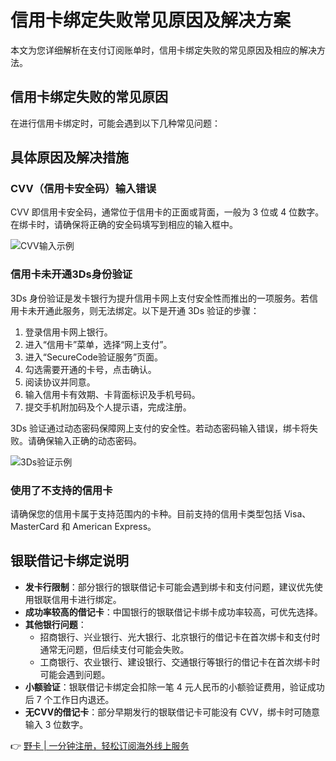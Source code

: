# 信用卡绑定失败常见原因及解决方案

本文为您详细解析在支付订阅账单时，信用卡绑定失败的常见原因及相应的解决方法。

## 信用卡绑定失败的常见原因

在进行信用卡绑定时，可能会遇到以下几种常见问题：

## 具体原因及解决措施

### CVV（信用卡安全码）输入错误

CVV 即信用卡安全码，通常位于信用卡的正面或背面，一般为 3 位或 4 位数字。在绑卡时，请确保将正确的安全码填写到相应的输入框中。

![CVV输入示例](https://help.shopline.com/hc/article_attachments/25418174589465 "CVV输入示例")

### 信用卡未开通3Ds身份验证

3Ds 身份验证是发卡银行为提升信用卡网上支付安全性而推出的一项服务。若信用卡未开通此服务，则无法绑定。以下是开通 3Ds 验证的步骤：

1. 登录信用卡网上银行。
2. 进入“信用卡”菜单，选择“网上支付”。
3. 进入“SecureCode验证服务”页面。
4. 勾选需要开通的卡号，点击确认。
5. 阅读协议并同意。
6. 输入信用卡有效期、卡背面标识及手机号码。
7. 提交手机附加码及个人提示语，完成注册。

3Ds 验证通过动态密码保障网上支付的安全性。若动态密码输入错误，绑卡将失败。请确保输入正确的动态密码。

![3Ds验证示例](https://help.shopline.com/hc/article_attachments/25418174604697 "3Ds验证示例")

### 使用了不支持的信用卡

请确保您的信用卡属于支持范围内的卡种。目前支持的信用卡类型包括 Visa、MasterCard 和 American Express。

## 银联借记卡绑定说明

- **发卡行限制**：部分银行的银联借记卡可能会遇到绑卡和支付问题，建议优先使用银联信用卡进行绑定。
- **成功率较高的借记卡**：中国银行的银联借记卡绑卡成功率较高，可优先选择。
- **其他银行问题**：
  - 招商银行、兴业银行、光大银行、北京银行的借记卡在首次绑卡和支付时通常无问题，但后续支付可能会失败。
  - 工商银行、农业银行、建设银行、交通银行等银行的借记卡在首次绑卡时可能会遇到问题。
- **小额验证**：银联借记卡绑定会扣除一笔 4 元人民币的小额验证费用，验证成功后 7 个工作日内退还。
- **无CVV的借记卡**：部分早期发行的银联借记卡可能没有 CVV，绑卡时可随意输入 3 位数字。

👉 [野卡 | 一分钟注册，轻松订阅海外线上服务](https://bbtdd.com/yeka)